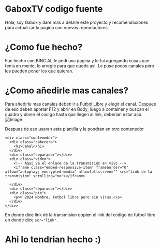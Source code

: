 # GaboxTV codigo fuente
Hola, soy Gabox y dare mas a detalle este proyecto y recomendaciones para actualizar la pagina con nuevos reproductores

# ¿Como fue hecho?
Fue hecho con BING AI, le pedi una pagina y le fui agregando cosas que tenia en mente, lo arregle para que quede asi. Le puse pocos canales pero les pueden poner los que quieran.

# ¿Como añedirle mas canales?
Para añedirle mas canales deben ir a [Futbol Libre](https://futbollibretv.tv/) y elegir el canal.
Despues de eso deben apretar F12 y abrir en Body; luego a container y buscan el cuadro y abren el codigo hasta que llegen al link, deberian estar aca:
![image](https://github.com/GaboxTheBest/gaboxtv/assets/92964881/5b3f18ec-d364-4ef4-b485-8797f68d02f8)

Despues de eso usaran esta plantilla y la pondran en otro contenedor
```
<div class="contenedor">
  <div class="cabecera">
    <h1>Canal</h1>
  </div>
  <div class="separador"></div>
  <div class="video">
    <!-- Aquí va el enlace de la transmisión en vivo -->
    <iframe class="embed-responsive-item" frameborder="0" allow="autoplay; encrypted-media" allowfullscreen="" src="Link de la transmision" scrolling="no"></iframe>

  </div>
  <div class="separador"></div>
  <div class="pie">
    <p>© 2024 Nombre. Futbol libre pero sin virus.</p>
  </div>
</div>
```
En donde dice link de la transmision copien el link del codigo de futbol libre en donde dice ```scr="link"```.

# Ahi lo tendrian hecho :)
